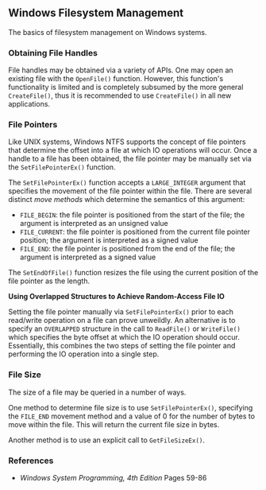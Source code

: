 ## Windows Filesystem Management

The basics of filesystem management on Windows systems.

### Obtaining File Handles

File handles may be obtained via a variety of APIs. One may open an existing file with the `OpenFile()` function. However, this function's functionality is limited and is completely subsumed by the more general `CreateFile()`, thus it is recommended to use `CreateFile()` in all new applications.

### File Pointers

Like UNIX systems, Windows NTFS supports the concept of file pointers that determine the offset into a file at which IO operations will occur. Once a handle to a file has been obtained, the file pointer may be manually set via the `SetFilePointerEx()` function.

The `SetFilePointerEx()` function accepts a `LARGE_INTEGER` argument that specifies the movement of the file pointer within the file. There are several distinct _move methods_ which determine the semantics of this argument:

- `FILE_BEGIN`: the file pointer is positioned from the start of the file; the argument is interpreted as an unsigned value
- `FILE_CURRENT`: the file pointer is positioned from the current file pointer position; the argument is interpreted as a signed value
- `FILE_END`: the file pointer is positioned from the end of the file; the argument is interpreted as a signed value

The `SetEndOfFile()` function resizes the file using the current position of the file pointer as the length.

**Using Overlapped Structures to Achieve Random-Access File IO**

Setting the file pointer manually via `SetFilePointerEx()` prior to each read/write operation on a file can prove unweildly. An alternative is to specify an `OVERLAPPED` structure in the call to `ReadFile()` or `WriteFile()` which specifies the byte offset at which the IO operation should occur. Essentially, this combines the two steps of setting the file pointer and performing the IO operation into a single step.

### File Size

The size of a file may be queried in a number of ways.

One method to determine file size is to use `SetFilePointerEx()`, specifying the `FILE_END` movement method and a value of 0 for the number of bytes to move within the file. This will return the current file size in bytes.

Another method is to use an explicit call to `GetFileSizeEx()`. 

### References

- _Windows System Programming, 4th Edition_ Pages 59-86